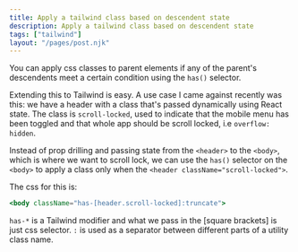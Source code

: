 ```yaml
---
title: Apply a tailwind class based on descendent state
description: Apply a tailwind class based on descendent state
tags: ["tailwind"]
layout: "/pages/post.njk"
---
```


You can apply css classes to parent elements if any of the parent's descendents meet a certain condition using the `has()` selector.

Extending this to Tailwind is easy. A use case I came against recently was this: we have a header with a class that's passed dynamically using React state. The class is `scroll-locked`, used to indicate that the mobile menu has been toggled and that whole app should be scroll locked, i.e `overflow: hidden`.

Instead of prop drilling and passing state from the `<header>` to the `<body>`, which is where we want to scroll lock, we can use the `has()` selector on the `<body>` to apply a class only when the `<header className="scroll-locked">`.

The css for this is:

```jsx
<body className="has-[header.scroll-locked]:truncate">
```

`has-*` is a Tailwind modifier and what we pass in the [square brackets] is just css selector. `:` is used as a separator between different parts of a utility class name.
